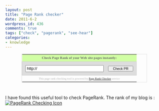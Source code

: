 ```yaml
---
layout: post
title: "Page Rank checker"
date: 2011-6-2
wordpress_id: 436
comments: true
tags: ["check", "pagerank", "see-hear"]
categories:
- knowledge
---
```

<meta name="_edit_last" content="1" />
<meta name="_su_rich_snippet_type" content="none" />
<meta name="views" content="181" />
<meta name="_su_description" content="check page rank" />
<meta name="_su_title" content="pageRank" />
<div style="text-align:center;">
<table cellspacing="1" style="margin:10px auto 40px;width:400px;border:1px solid #DDD;text-align:center;">
<tbody>
<tr>
<td style="background:#D1FFA4;vertical-align:middle;">
<p style="font-size:11px;font-family:Verdana;margin:0px;padding:2px;color:#666;"><strong>Check Page Rank of your Web site pages instantly:</strong></p>
</td>
</tr>
<form action="http://www.prchecker.info/check_page_rank.php" method="post" style="margin:0px;padding:0px;"></form>
<tr>
<td style="border:1px solid #CCC;padding:10px;background:#DDD;">
<input type="hidden" name="action" value="docheck">
<input type="text" value="http://" name="urlo" maxlength="150" style="width:250px;padding:1px 2px 2px 3px;margin-right:10px;font-size:13px;font-family:Arial;">
<input type="submit" name="submit" value=" Check PR " style="width:80px;font-size:11px;font-family:Arial;padding:1px;"></td>
</tr>
<tr>
<td>
<p style="margin:0px;padding:3px 0px 1px 0px;color:#AAA;font-size:9px;font-family:Verdana;">This page rank checking tool is powered by <a href="http://www.prchecker.info/" target="_blank">Page Rank Checker</a> service</p>
</td>
</tr>
</tbody>
</table>
</div>
I have found this useful tool to check PageRank.
The rank of my blog is :
<a href="http://www.prchecker.info/" title="PageRank Checking Icon" target="_blank">
<img src="http://pr.prchecker.info/getpr.php?codex=aHR0cDovL2NoaWxseWMuaW5mbw==&amp;tag=1" alt="PageRank Checking Icon" style="border:0;"></a>
